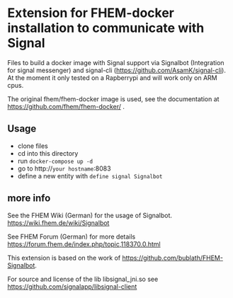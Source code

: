 # Extension for FHEM-docker installation to communicate with Signal

Files to build a docker image with Signal support via Signalbot (Integration for signal messenger) and signal-cli (https://github.com/AsamK/signal-cli). At the moment it only tested on a Rapberrypi and will work only on ARM cpus.

The original fhem/fhem-docker image is used, see the documentation at https://github.com/fhem/fhem-docker/ . 

## Usage

* clone files 
* cd into this directory
* run `docker-compose up -d`
* go to http://`your hostname`:8083
* define a new entity with  `define signal Signalbot`


## more info

See the FHEM Wiki (German) for the usage of Signalbot.
https://wiki.fhem.de/wiki/Signalbot

See FHEM Forum (German) for more details
https://forum.fhem.de/index.php/topic,118370.0.html


This extension is based on the work of https://github.com/bublath/FHEM-Signalbot.     

For source and license of the lib libsignal_jni.so see
https://github.com/signalapp/libsignal-client

